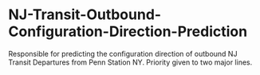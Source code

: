 # NJ-Transit-Outbound-Configuration-Direction-Prediction
Responsible for predicting the configuration direction of outbound NJ Transit Departures from Penn Station NY. Priority given to two major lines.
